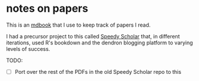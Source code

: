 # notes on papers 

This is an [mdbook](https://rust-lang.github.io/mdBook/) that I use to keep track of papers I read. 

I had a precursor project to this called [Speedy Scholar](https://github.com/deblnia/speedyscholar) that, in different iterations, used R's bookdown and the dendron blogging platform to varying levels of success. 

TODO: 

-[ ] Port over the rest of the PDFs in the old Speedy Scholar repo to this 